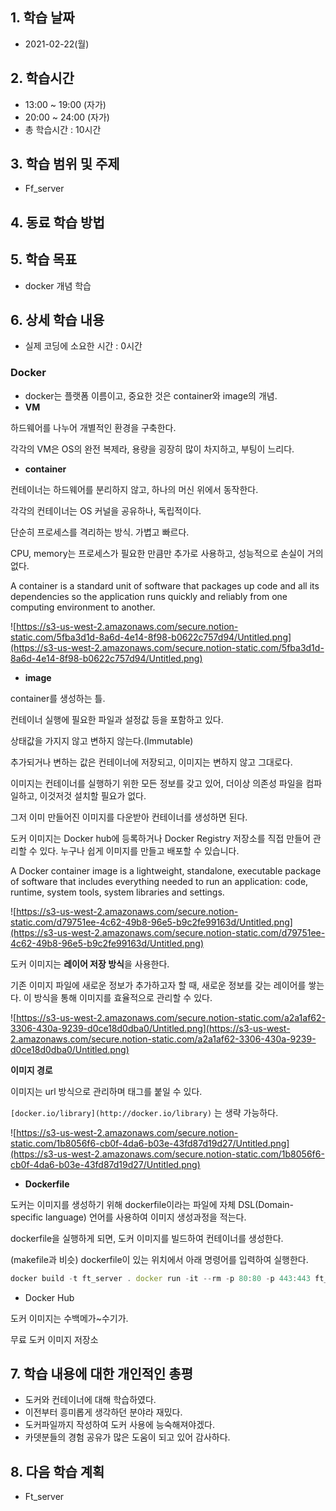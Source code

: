 ## 1. 학습 날짜
+ 2021-02-22(월)

## 2. 학습시간
+ 13:00 ~ 19:00 (자가)   
+ 20:00 ~ 24:00 (자가)
+ 총 학습시간 : 10시간

## 3. 학습 범위 및 주제
+ Ff_server

## 4. 동료 학습 방법


## 5. 학습 목표
+ docker 개념 학습

## 6. 상세 학습 내용
+ 실제 코딩에 소요한 시간 : 0시간    
    
### Docker

- docker는 플랫폼 이름이고, 중요한 것은 container와 image의 개념.
- **VM**

하드웨어를 나누어 개별적인 환경을 구축한다.

각각의 VM은 OS의 완전 복제라, 용량을 굉장히 많이 차지하고, 부팅이 느리다.

- **container**

컨테이너는 하드웨어를 분리하지 않고, 하나의 머신 위에서 동작한다.

각각의 컨테이너는 OS 커널을 공유하나, 독립적이다. 

단순히 프로세스를 격리하는 방식. 가볍고 빠르다.

CPU, memory는 프로세스가 필요한 만큼만 추가로 사용하고, 성능적으로 손실이 거의 없다.

A container is a standard unit of software that packages up code and all its dependencies so the application runs quickly and reliably from one computing environment to another.

![https://s3-us-west-2.amazonaws.com/secure.notion-static.com/5fba3d1d-8a6d-4e14-8f98-b0622c757d94/Untitled.png](https://s3-us-west-2.amazonaws.com/secure.notion-static.com/5fba3d1d-8a6d-4e14-8f98-b0622c757d94/Untitled.png)

- **image**

container를 생성하는 틀.

컨테이너 실행에 필요한 파일과 설정값 등을 포함하고 있다.

상태값을 가지지 않고 변하지 않는다.(Immutable)

추가되거나 변하는 값은 컨테이너에 저장되고, 이미지는 변하지 않고 그대로다.

이미지는 컨테이너를 실행하기 위한 모든 정보를 갖고 있어, 더이상 의존성 파일을 컴파일하고, 이것저것 설치할 필요가 없다.

그저 이미 만들어진 이미지를 다운받아 컨테이너를 생성하면 된다.

도커 이미지는 Docker hub에 등록하거나 Docker Registry 저장소를 직접 만들어 관리할 수 있다. 누구나 쉽게 이미지를 만들고 배포할 수 있습니다.

A Docker container image is a lightweight, standalone, executable package of software that includes everything needed to run an application: code, runtime, system tools, system libraries and settings.

![https://s3-us-west-2.amazonaws.com/secure.notion-static.com/d79751ee-4c62-49b8-96e5-b9c2fe99163d/Untitled.png](https://s3-us-west-2.amazonaws.com/secure.notion-static.com/d79751ee-4c62-49b8-96e5-b9c2fe99163d/Untitled.png)

도커 이미지는 **레이어 저장 방식**을 사용한다.

기존 이미지 파일에 새로운 정보가 추가하고자 할 때, 새로운 정보를 갖는 레이어를 쌓는다. 이 방식을 통해 이미지를 효율적으로 관리할 수 있다.

![https://s3-us-west-2.amazonaws.com/secure.notion-static.com/a2a1af62-3306-430a-9239-d0ce18d0dba0/Untitled.png](https://s3-us-west-2.amazonaws.com/secure.notion-static.com/a2a1af62-3306-430a-9239-d0ce18d0dba0/Untitled.png)

**이미지 경로**

이미지는 url 방식으로 관리하며 태그를 붙일 수 있다.

`[docker.io/library](http://docker.io/library)` 는 생략 가능하다.

![https://s3-us-west-2.amazonaws.com/secure.notion-static.com/1b8056f6-cb0f-4da6-b03e-43fd87d19d27/Untitled.png](https://s3-us-west-2.amazonaws.com/secure.notion-static.com/1b8056f6-cb0f-4da6-b03e-43fd87d19d27/Untitled.png)

- **Dockerfile**

도커는 이미지를 생성하기 위해 dockerfile이라는 파일에 자체 DSL(Domain-specific language) 언어를 사용하여 이미지 생성과정을 적는다.

dockerfile을 실행하게 되면, 도커 이미지를 빌드하여 컨테이너를 생성한다.

(makefile과 비슷) dockerfile이 있는 위치에서 아래 명령어를 입력하여 실행한다.

```jsx
docker build -t ft_server . docker run -it --rm -p 80:80 -p 443:443 ft_server
```

- Docker Hub

도커 이미지는 수백메가~수기가. 

무료 도커 이미지 저장소

## 7. 학습 내용에 대한 개인적인 총평
+ 도커와 컨테이너에 대해 학습하였다.
+ 이전부터 흥미롭게 생각하던 분야라 재밌다.
+ 도커파일까지 작성하여 도커 사용에 능숙해져야겠다.
+ 카뎃분들의 경험 공유가 많은 도움이 되고 있어 감사하다.

## 8. 다음 학습 계획
+ Ft_server